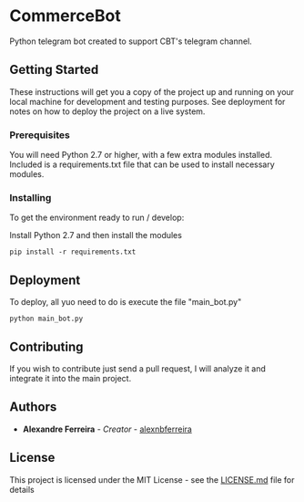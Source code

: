 # CommerceBot

Python telegram bot created to support CBT's telegram channel.

## Getting Started

These instructions will get you a copy of the project up and running on your local machine for development and testing purposes. See deployment for notes on how to deploy the project on a live system.

### Prerequisites

You will need Python 2.7 or higher, with a few extra modules installed. Included is a requirements.txt file that can be used to install necessary modules.

### Installing

To get the environment ready to run / develop:

Install Python 2.7 and then install the modules

```
pip install -r requirements.txt
```

## Deployment

To deploy, all yuo need to do is execute the file "main_bot.py"

```
python main_bot.py
```

## Contributing

If you wish  to contribute just send a pull request, I will analyze it and integrate it into the main project.


## Authors

* **Alexandre Ferreira** - *Creator* - [alexnbferreira](https://github.com/alexnbferreira)


## License

This project is licensed under the MIT License - see the [LICENSE.md](LICENSE.md) file for details